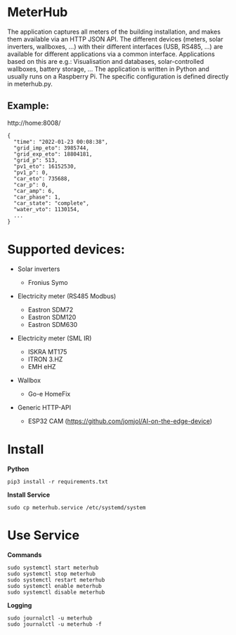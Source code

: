 # MeterHub

The application captures all meters of the building installation, and makes them available via an HTTP JSON API. 
The different devices (meters, solar inverters, wallboxes, ...) with their different interfaces (USB, RS485, ...) 
are available for different applications via a common interface. 
Applications based on this are e.g.: Visualisation and databases, solar-controlled wallboxes, battery storage, ... 
The application is written in Python and usually runs on a Raspberry Pi. The specific configuration is defined directly in meterhub.py.

## Example:

  http://home:8008/

    {
      "time": "2022-01-23 00:08:38", 
      "grid_imp_eto": 3985744,
      "grid_exp_eto": 18804181, 
      "grid_p": 513, 
      "pv1_eto": 16152530, 
      "pv1_p": 0, 
      "car_eto": 735688, 
      "car_p": 0,  
      "car_amp": 6, 
      "car_phase": 1,  
      "car_state": "complete", 
      "water_vto": 1130154, 
      ...
    }

# Supported devices:

* Solar inverters
    * Fronius Symo

* Electricity meter (RS485 Modbus)
    * Eastron SDM72
    * Eastron SDM120
    * Eastron SDM630
    
* Electricity meter (SML IR)
    * ISKRA MT175
    * ITRON 3.HZ
    * EMH eHZ

* Wallbox 
  * Go-e HomeFix
    
* Generic HTTP-API
  * ESP32 CAM (https://github.com/jomjol/AI-on-the-edge-device) 


# Install
**Python**
 
    pip3 install -r requirements.txt

**Install Service**  

    sudo cp meterhub.service /etc/systemd/system

# Use Service

**Commands** 

    sudo systemctl start meterhub
    sudo systemctl stop meterhub
    sudo systemctl restart meterhub
    sudo systemctl enable meterhub
    sudo systemctl disable meterhub

**Logging**

    sudo journalctl -u meterhub
    sudo journalctl -u meterhub -f